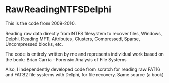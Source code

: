 # RawReadingNTFSDelphi

This is the code from 2009-2010. 

Reading raw data directly from NTFS filesystem to recover files, Windows, Delphi. 
Reading MFT, Attributes, Clusters, Compressed, Sparse, Uncompressed blocks, etc.

The code is entirely written by me and represents individual work based on the book: Brian Carria - Forensic Analysis of File Systems

Also, I independently developed code from scratch for reading raw FAT16 and FAT32 file systems with Delphi, for file recovery. Same source (a book)
